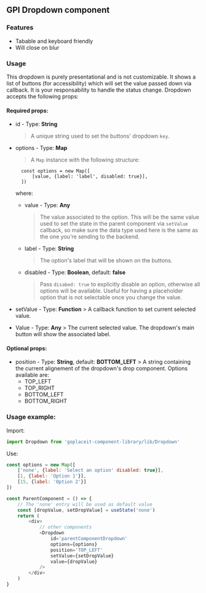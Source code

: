 ## GPI Dropdown component

### Features
 
- Tabable and keyboard friendly
- Will close on blur

### Usage

This dropdown is purely presentational and is not customizable. It shows a list of buttons (for accessibility) which will set the value passed down via callback. It is your responsability to handle the status change.
Dropdown accepts the following props:

#### Required props:

- id - Type: **String**
  > A unique string used to set the buttons' dropdown `key`.
- options - Type: **Map**
  > A `Map` instance with the following structure:
  ```
  	const options = new Map([
  		[value, {label: 'label', disabled: true}],
	])
  ```
  where:
  	- value - Type: **Any**
  	  > The value associated to the option. This will be the same value used to set the state in the parent component via `setValue` callback, so make sure the data type used here is the same as the one you're sending to the backend.
  	- label - Type: **String**
  	  > The option's label that will be shown on the buttons. 
  	- disabled - Type: **Boolean**, default: **false**
  	  > Pass `disabed: true` to explicitly disable an option, otherwise all options will be available. Useful for having a placeholder option that is not selectable once you change the value.
  	  
- setValue - Type: **Function** > A callback function to set current selected value.
- Value - Type: **Any** > The current selected value. The dropdown's main button will show the associated label.

#### Optional props:

- position - Type: **String**, default: **BOTTOM_LEFT** > A string containing the current alignement of the dropdown's drop component. Options available are:
	- TOP_LEFT
	- TOP_RIGHT
	- BOTTOM_LEFT
	- BOTTOM_RIGHT

### Usage example:

Import:
 
```javascript
import Dropdown from 'goplaceit-component-library/lib/Dropdown'
```

Use:

```javascript
const options = new Map([
	['none', {label: 'Select an option' disabled: true}],
	[1, {label: 'Option 1'}],
	[15, {label: 'Option 2'}]
])

const ParentComponent = () => {
	// The 'none' entry will be used as default value
	const [dropValue, setDropValue] = useState('none')
	return (
		<div>
			// other components
			<Dropdown
				id='parentComponentDropdown'
				options={options}
				position='TOP_LEFT'
				setValue={setDropValue}
				value={dropValue}
			/>
		</div>
	)
}
```